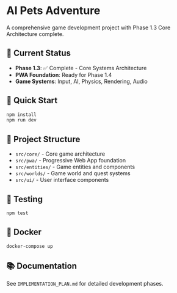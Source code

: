 # AI Pets Adventure

A comprehensive game development project with Phase 1.3 Core Architecture complete.

## 🎯 Current Status
- **Phase 1.3**: ✅ Complete - Core Systems Architecture
- **PWA Foundation**: Ready for Phase 1.4
- **Game Systems**: Input, AI, Physics, Rendering, Audio

## 🚀 Quick Start
```bash
npm install
npm run dev
```

## 📁 Project Structure
- `src/core/` - Core game architecture
- `src/pwa/` - Progressive Web App foundation
- `src/entities/` - Game entities and components
- `src/worlds/` - Game world and quest systems
- `src/ui/` - User interface components

## 🧪 Testing
```bash
npm test
```

## 🐳 Docker
```bash
docker-compose up
```

## 📚 Documentation
See `IMPLEMENTATION_PLAN.md` for detailed development phases. 